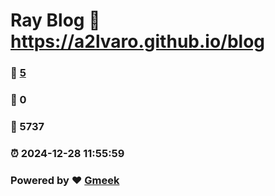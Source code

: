 # Ray Blog :link: https://a2lvaro.github.io/blog 
### :page_facing_up: [5](https://a2lvaro.github.io/blog/tag.html) 
### :speech_balloon: 0 
### :hibiscus: 5737 
### :alarm_clock: 2024-12-28 11:55:59 
### Powered by :heart: [Gmeek](https://github.com/Meekdai/Gmeek)

